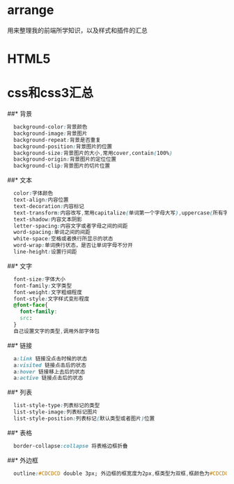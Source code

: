 # arrange
用来整理我的前端所学知识，以及样式和插件的汇总
# HTML5
# css和css3汇总
##* 背景
~~~css
  background-color:背景颜色
  background-image:背景图片
  background-repeat:背景是否重复
  background-position:背景图片的位置
  background-size:背景图片的大小,常用cover,contain(100%)
  background-origin:背景图片的定位位置
  background-clip:背景图片的切片位置
~~~
##* 文本
~~~css
  color:字体颜色
  text-align:内容位置
  text-decoration:内容标记
  text-transform:内容改写,常用capitalize(单词第一个字母大写),uppercase(所有字母都大写),lowercase(所有字母都小写)
  text-shadow:内容文本阴影
  letter-spacing:内容文字或者字母之间的间距
  word-spacing:单词之间的间距
  white-space:空格或者换行所显示的状态
  word-wrap:单词换行状态，是否让单词字母不分开
  line-height:设置行间距
~~~
##* 文字
~~~css
  font-size:字体大小
  font-family:文字类型
  font-weight:文字粗细程度
  font-style:文字样式变形程度
  @font-face{
    font-family:
    src:
  }
  自己设置文字的类型,调用外部字体包
~~~
##* 链接
~~~css
  a:link 链接没点击时候的状态
  a:visited 链接点击后的状态
  a:hover 链接移上去后的状态
  a:active 链接点击后的状态
~~~
##* 列表
~~~css
  list-style-type:列表标记的类型
  list-style-image:列表标记图片
  list-style-position:列表标记(默认类型或者图片)位置
~~~
##* 表格
~~~css
  border-collapse:collapse 将表格边框折叠
~~~
##* 外边框
~~~css
  outline:#CDCDCD double 3px; 外边框的框宽度为2px,框类型为双框,框颜色为#CDCDCD(浅灰色)
~~~
